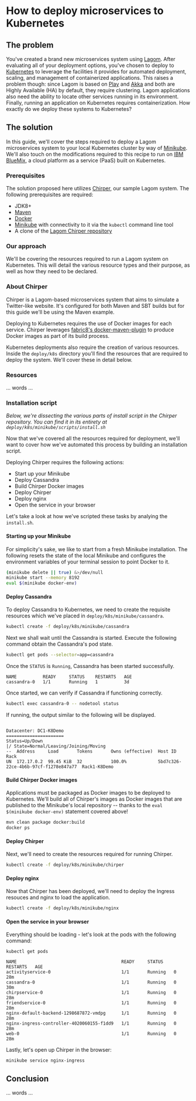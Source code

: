 # How to deploy microservices to Kubernetes

## The problem

You've created a brand new microservices system using [Lagom](http://www.lagomframework.com/). After evaluating all of 
your deployment options, you've chosen to deploy to [Kubernetes](https://kubernetes.io/) to leverage the facilities it 
provides for automated deployment, scaling, and management of containerized applications. This raises a problem though: 
since Lagom is based on [Play](https://www.playframework.com/) and [Akka](http://akka.io/) 
and both are Highly Available (HA) by default, they require clustering. Lagom applications also need the ability to
locate other services running in its environment. Finally, running an application on Kubernetes requires 
containerization. How exactly do we deploy these systems to Kubernetes?

## The solution

In this guide, we'll cover the steps required to deploy a Lagom microservices system to your local Kubernetes cluster by
way of [Minikube](https://kubernetes.io/docs/getting-started-guides/minikube/). We'll also touch on the modifications
required to this recipe to run on [IBM BlueMix](), a cloud platform as a service (PaaS) built on Kubernetes.

### Prerequisites

The solution proposed here utilizes [Chirper](https://github.com/lagom/activator-lagom-java-chirper),
our sample Lagom system. The following prerequisites are required:

* JDK8+
* [Maven](https://maven.apache.org/)
* [Docker](https://www.docker.com/)
* [Minikube](https://kubernetes.io/docs/getting-started-guides/minikube/) with connectivity to it
  via the `kubectl` command line tool
* A clone of the [Lagom Chirper repository](https://github.com/lagom/activator-lagom-java-chirper)

### Our approach

We'll be covering the resources required to run a Lagom system on Kubernetes. This will detail the various resource 
types and their purpose, as well as how they need to be declared.

### About Chirper

Chirper is a Lagom-based microservices system that aims to simulate a Twitter-like website. It's configured for 
both Maven and SBT builds but for this guide we'll be using the Maven example.

Deploying to Kubernetes requires the use of Docker images for each service. 
Chirper leverages [fabric8's docker-maven-plugin](https://dmp.fabric8.io/) to produce Docker images as part of
its build process.

Kubernetes deployments also require the creation of various resources. Inside the `deploy/k8s` directory you'll find 
the resources that are required to deploy the system. We'll  cover these in detail below.

### Resources



 ... words ...

### Installation script

*Below, we're dissecting the various parts of install script in the Chirper repository. You can find it in its
entirety at `deploy/k8s/minikube/scripts/install.sh`*

Now that we've covered all the resources required for deployment, we'll want to cover how we've automated this
process by building an installation script.

Deploying Chirper requires the following actions:

* Start up your Minikube
* Deploy Cassandra
* Build Chirper Docker images
* Deploy Chirper
* Deploy nginx
* Open the service in your browser

Let's take a look at how we've scripted these tasks by analying the `install.sh`.

#### Starting up your Minikube

For simplicity's sake, we like to start from a fresh Minikube installation. The following resets the state of the local
Minikube and configures the environment variables of your terminal session to point Docker to it.
 
```bash
(minikube delete || true) &>/dev/null
minikube start --memory 8192
eval $(minikube docker-env)
```

#### Deploy Cassandra

To deploy Cassandra to Kubernetes, we need to create the requisite resources which
we've placed in `deploy/k8s/minikube/cassandra`.

```bash
kubectl create -f deploy/k8s/minikube/cassandra
```

Next we shall wait until the Cassandra is started. Execute the following command obtain the Cassandra's pod state.

```bash
kubectl get pods --selector=app=cassandra
```

Once the `STATUS` is `Running`, Cassandra has been started successfully.

```
NAME          READY     STATUS    RESTARTS   AGE
cassandra-0   1/1       Running   1          3d
```

Once started, we can verify if Cassandra if functioning correctly.

```bash
kubectl exec cassandra-0 -- nodetool status
```

If running, the output similar to the following will be displayed.

```

Datacenter: DC1-K8Demo
======================
Status=Up/Down
|/ State=Normal/Leaving/Joining/Moving
--  Address     Load       Tokens       Owns (effective)  Host ID                               Rack
UN  172.17.0.2  99.45 KiB  32           100.0%            5bd7c326-22ce-4b6b-97cf-f1278e847a77  Rack1-K8Demo
```


#### Build Chirper Docker images

Applications must be packaged as Docker images to be deployed to Kubernetes. We'll build all of Chirper's images as
Docker images that are published to the Minikube's local repository --
thanks to the `eval $(minikube docker-env)` statement covered above!

```bash
mvn clean package docker:build
docker ps
```

#### Deploy Chirper

Next, we'll need to create the resources required for running Chirper.

```bash
kubectl create -f deploy/k8s/minikube/chirper
```

#### Deploy nginx

Now that Chirper has been deployed, we'll need to deploy the Ingress resouces and nginx to load the application.

```bash
kubectl create -f deploy/k8s/minikube/nginx
```

#### Open the service in your browser

Everything should be loading - let's look at the pods with the following command:

```
kubectl get pods
```

```
NAME                                        READY     STATUS    RESTARTS   AGE
activityservice-0                           1/1       Running   0          28m
cassandra-0                                 1/1       Running   0          30m
chirpservice-0                              1/1       Running   0          28m
friendservice-0                             1/1       Running   0          28m
nginx-default-backend-1298687872-vmdpg      1/1       Running   0          28m
nginx-ingress-controller-4020060155-f1dd9   1/1       Running   0          28m
web-0                                       1/1       Running   0          28m
```

Lastly, let's open up Chirper in the browser:

```
minikube service nginx-ingress
```

## Conclusion

... words ...
